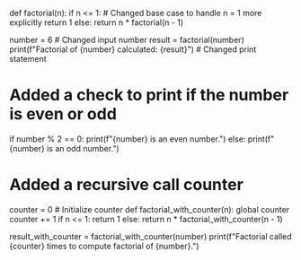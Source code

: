 def factorial(n):
    if n <= 1:  # Changed base case to handle n = 1 more explicitly
        return 1
    else:
        return n * factorial(n - 1)

number = 6  # Changed input number
result = factorial(number)
print(f"Factorial of {number} calculated: {result}")  # Changed print statement

# Added a check to print if the number is even or odd
if number % 2 == 0:
    print(f"{number} is an even number.")
else:
    print(f"{number} is an odd number.")

# Added a recursive call counter
counter = 0  # Initialize counter
def factorial_with_counter(n):
    global counter
    counter += 1
    if n <= 1:
        return 1
    else:
        return n * factorial_with_counter(n - 1)

result_with_counter = factorial_with_counter(number)
print(f"Factorial called {counter} times to compute factorial of {number}.")
